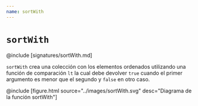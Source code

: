 ```yaml
---
name: sortWith
---
```


# `sortWith`

@include [signatures/sortWith.md]

`sortWith` crea una colección con los elementos ordenados utilizando una función de comparación `lt` la cual debe devolver `true` cuando el primer argumento es menor que el segundo y `false` en otro caso.

@include [figure.html source="../images/sortWith.svg" desc="Diagrama de la función sortWith"]
